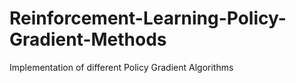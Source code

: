 # Reinforcement-Learning-Policy-Gradient-Methods
Implementation of different Policy Gradient Algorithms
